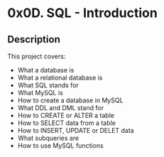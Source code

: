 # 0x0D. SQL - Introduction

## Description

This project covers:

* What a database is
* What a relational database is
* What SQL stands for
* What MySQL is
* How to create a database in MySQL
* What DDL and DML stand for
* How to CREATE or ALTER a table
* How to SELECT data from a table
* How to INSERT, UPDATE or  DELET data
* What subqueries are
* How to use MySQL functions
